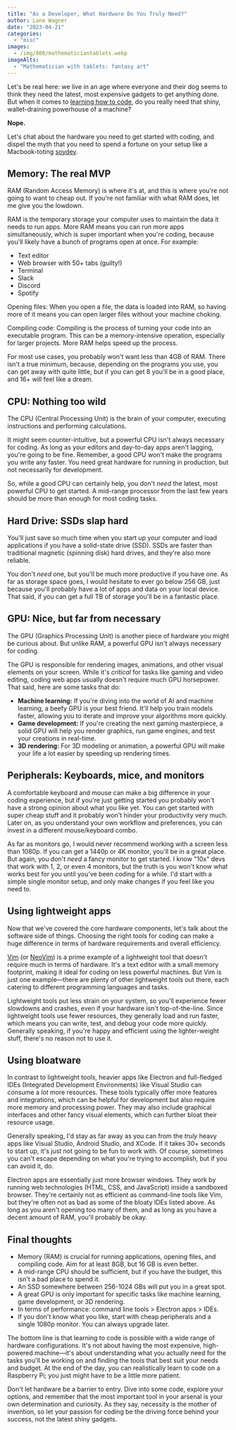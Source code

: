 ```yaml
---
title: "As a Developer, What Hardware Do You Truly Need?"
author: Lane Wagner
date: "2023-04-21"
categories: 
  - "misc"
images:
  - /img/800/mathematiciantablets.webp
imageAlts:
  - "Mathematician with tablets: fantasy art"
---
```


Let's be real here: we live in an age where everyone and their dog seems to think they need the latest, most expensive gadgets to get anything done. But when it comes to [learning how to code](https://www.boot.dev), do you really need that shiny, wallet-draining powerhouse of a machine?

**Nope.**

Let's chat about the hardware you need to get started with coding, and dispel the myth that you need to spend a fortune on your setup like a Macbook-toting [soydev](https://www.urbandictionary.com/define.php?term=Soydev).

## Memory: The real MVP

RAM (Random Access Memory) is where it's at, and this is where you're not going to want to cheap out. If you're not familiar with what RAM does, let me give you the lowdown.

RAM is the temporary storage your computer uses to maintain the data it needs to run apps. More RAM means you can run more apps simultaneously, which is super important when you're coding, because you'll likely have a bunch of programs open at once. For example:

* Text editor
* Web browser with 50+ tabs (guilty!)
* Terminal
* Slack
* Discord
* Spotify

Opening files: When you open a file, the data is loaded into RAM, so having more of it means you can open larger files without your machine choking.

Compiling code: Compiling is the process of turning your code into an executable program. This can be a memory-intensive operation, especially for larger projects. More RAM helps speed up the process.

For most use cases, you probably won't want less than 4GB of RAM. There isn't a true minimum, because, depending on the programs you use, you can get away with quite little, but if you can get 8 you'll be in a good place, and 16+ will feel like a dream.

## CPU: Nothing too wild

The CPU (Central Processing Unit) is the brain of your computer, executing instructions and performing calculations.

It might seem counter-intuitive, but a powerful CPU isn't always necessary for coding. As long as your editors and day-to-day apps aren't lagging, you're going to be fine. Remember, a good CPU won't make the programs you write any faster. You need great hardware for running in production, but not necessarily for development.

So, while a good CPU can certainly help, you don't *need* the latest, most powerful CPU to get started. A mid-range processor from the last few years should be more than enough for most coding tasks.

## Hard Drive: SSDs slap hard

You'll just save so much time when you start up your computer and load applications if you have a solid-state drive (SSD). SSDs are faster than traditional magnetic (spinning disk) hard drives, and they're also more reliable.

You don't *need* one, but you'll be much more productive if you have one. As far as storage space goes, I would hesitate to ever go below 256 GB, just because you'll probably have a lot of apps and data on your local device. That said, if you can get a full TB of storage you'll be in a fantastic place.

## GPU: Nice, but far from necessary

The GPU (Graphics Processing Unit) is another piece of hardware you might be curious about. But unlike RAM, a powerful GPU isn't always necessary for coding.

The GPU is responsible for rendering images, animations, and other visual elements on your screen. While it's *critical* for tasks like gaming and video editing, coding web apps usually doesn't require much GPU horsepower. That said, here are some tasks that do:

* **Machine learning:** If you're diving into the world of AI and machine learning, a beefy GPU is your best friend. It'll help you train models faster, allowing you to iterate and improve your algorithms more quickly.
* **Game development:** If you're creating the next gaming masterpiece, a solid GPU will help you render graphics, run game engines, and test your creations in real-time.
* **3D rendering:** For 3D modeling or animation, a powerful GPU will make your life a lot easier by speeding up rendering times.

## Peripherals: Keyboards, mice, and monitors

A comfortable keyboard and mouse can make a big difference in your coding experience, but if you're just getting started you probably won't have a strong opinion about what you like yet. You can get started with super cheap stuff and it probably won't hinder your productivity very much. Later on, as you understand your own workflow and preferences, you can invest in a different mouse/keyboard combo.

As far as monitors go, I would never recommend working with a screen less than 1080p. If you can get a 1440p or 4K monitor, you'll be in a great place. But again, you don't *need* a fancy monitor to get started. I know "10x" devs that work with 1, 2, or even 4 monitors, but the truth is you won't know what works best for you until you've been coding for a while. I'd start with a simple single monitor setup, and only make changes if you feel like you need to.

## Using lightweight apps

Now that we've covered the core hardware components, let's talk about the software side of things. Choosing the right tools for coding can make a huge difference in terms of hardware requirements and overall efficiency.

[Vim](https://www.vim.org/) (or [NeoVim](https://neovim.io)) is a prime example of a lightweight tool that doesn't require much in terms of hardware. It's a text editor with a small memory footprint, making it ideal for coding on less powerful machines. But Vim is just one example—there are plenty of other lightweight tools out there, each catering to different programming languages and tasks.

Lightweight tools put less strain on your system, so you'll experience fewer slowdowns and crashes, even if your hardware isn't top-of-the-line. Since lightweight tools use fewer resources, they generally load and run faster, which means you can write, test, and debug your code more quickly. Generally speaking, if you're happy and efficient using the lighter-weight stuff, there's no reason not to use it.

## Using bloatware

In contrast to lightweight tools, heavier apps like Electron and full-fledged IDEs (Integrated Development Environments) like Visual Studio can consume a *lot* more resources. These tools typically offer more features and integrations, which can be helpful for development but also require more memory and processing power. They may also include graphical interfaces and other fancy visual elements, which can further bloat their resource usage.

Generally speaking, I'd stay as far away as you can from the *truly* heavy apps like Visual Studio, Android Studio, and XCode. If it takes 30+ seconds to start up, it's just not going to be fun to work with. Of course, sometimes you can't escape depending on what you're trying to accomplish, but if you can avoid it, do.

Electron apps are essentially just more browser windows. They work by running web technologies (HTML, CSS, and JavaScript) inside a sandboxed browser. They're certainly not as efficient as command-line tools like Vim, but they're often not as bad as some of the bloaty IDEs listed above. As long as you aren't opening too many of them, and as long as you have a decent amount of RAM, you'll probably be okay.

## Final thoughts

* Memory (RAM) is crucial for running applications, opening files, and compiling code. Aim for at least 8GB, but 16
GB is even better.
* A mid-range CPU should be sufficient, but if you have the budget, this isn't a bad place to spend it.
* An SSD somewhere between 256-1024 GBs will put you in a great spot.
* A great GPU is only important for specific tasks like machine learning, game development, or 3D rendering.
* In terms of performance: command line tools > Electron apps > IDEs.
* If you don't know what you like, start with cheap peripherals and a single 1080p monitor. You can always upgrade later.

The bottom line is that learning to code is possible with a wide range of hardware configurations. It's not about having the most expensive, high-powered machine—it's about understanding what you actually need for the tasks you'll be working on and finding the tools that best suit your needs and budget. At the end of the day, you can realistically learn to code on a Raspberry Pi; you just might have to be a little more patient.

Don't let hardware be a barrier to entry. Dive into some code, explore your options, and remember that the most important tool in your arsenal is your own determination and curiosity. As they say, necessity is the mother of invention, so let your passion for coding be the driving force behind your success, not the latest shiny gadgets.
